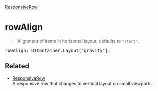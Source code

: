 [ResponsiveRow](ResponsiveRow.md)

# rowAlign

> Alignment of items in horizontal layout, defaults to `"start"`.

<pre class="docgen_signature">rowAlign: UIContainer.Layout[&quot;gravity&quot;];</pre>

## Related

- [<!--{ref:class}-->ResponsiveRow](ResponsiveRow.md) \
    A responsive row that changes to vertical layout on small viewports.
